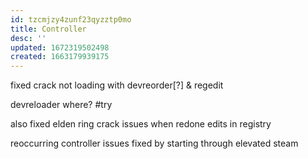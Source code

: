 ```yaml
---
id: tzcmjzy4zunf23qyzztp0mo
title: Controller
desc: ''
updated: 1672319502498
created: 1663179939175
---
```


fixed crack not loading with devreorder[?] & regedit

devreloader where?
#try 

also fixed elden ring crack issues when redone edits in registry

reoccurring controller issues fixed by starting through elevated steam